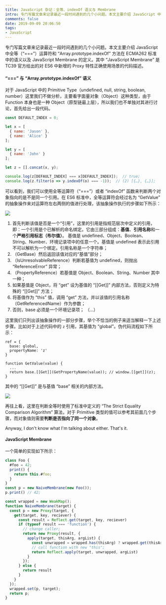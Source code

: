 ```yaml
---
title: JavaScript 杂记：全等、indexOf 语义与 Membrane
intro: 专门写篇文章来记录最近一段时间遇到的几个小问题。本文主要介绍 JavaScript 中全等（“===”）运算符和 “Array.prototype.indexOf” 方法在 ECMA262 标准中的语义以及 JavaScript Membrane 的定义。其中 “JavaScript Membrane” 是 TC39 官方给出的对 ES6 中新增的 Proxy 特性正确使用场景的代码描述。
comments: false
date: 2019-09-09 20:06:50
tags:
- JavaScript
---
```


专门写篇文章来记录最近一段时间遇到的几个小问题。本文主要介绍 JavaScript 中全等（“===”）运算符和 “Array.prototype.indexOf” 方法在 ECMA262 标准中的语义以及 JavaScript Membrane 的定义。其中 “JavaScript Membrane” 是 TC39 官方给出的对 ES6 中新增的 Proxy 特性正确使用场景的代码描述。

#### “===” 与 “Array.prototype.indexOf” 语义

对于 JavaScript 中的 Primitive Type（undefined, null, string, boolean, number）这里我们不做分析，主要看字面量对象（Object）这种类型，由于 Function 本身也是一种 Object（原型链最上层），所以我们也不单独对其进行讨论，首先给出一段代码。 

```javascript
const DEFAULT_INDEX = 0;

let x = [
  { name: 'Jason' }, 
  { name: 'Alice' }
];

let y = [
  { name: 'John' }
];

let z = [].concat(x, y);

console.log(z[DEFAULT_INDEX] === x[DEFAULT_INDEX]);  // true;
console.log(z.filter(o => y.indexOf(o) === -1));  // (2) [{…}, {…}];
```

可以看到，我们可以使用全等运算符（“===”）或者 “indexOf” 函数来判断两个对象指向的是不是同一个引用。在 ES6 标准中，全等运算符会经过名为 “GetValue” 的抽象操作来对运算符左右两侧的值进行处理，该抽象操作执行的步骤如下所示：

![](1.png)


1. 首先判断该值是否是一个“引用”，这里的引用是指规范层次中定义的引用，即：一个引用是个已解析的命名绑定。它由三部分组成：**基值**、**引用名称**和一个**严格引用标志（布尔值）**。 基值是 undefined、Object、Boolean、String、Number、环境记录项中的任意一个。基值是 undefined 表示此引用不可以解析为一个绑定。引用名称是一个字符串；
2. （GetBase）然后返回该值对应的“基值”部分；
3. （IsUnresolvableReference）判断若基值为 undefined，则抛出 “ReferenceError” 异常；
4. （PropertyReference）若基值是 Object、Boolean、String、Number 其中一种；
  1. 如果基值是 Object，将 “get” 设为基值的 “[[Get]]” 内部方法，否则定义为特殊的 “[[Get]]” 方法；
  2. 将基值作为 “this” 值，调用 “get” 方法，并以该值的引用名称（GetReferencedName）作为参数；
5. 否则，base 必须是一个环境记录项；
（...）

这里我们只列出该抽象操作的一部分步骤，举个不恰当的例子来适当解释一下上述步骤。比如对于上述代码中的 `z` 引用，其基值为 “global”。伪代码流程如下所示：

```text
ref = {
  base: global,
  propertyName: 'z'
}

function GetValue(value) {
  ...
  return base.[[Get]](GetPropertyName(value)); // window.[[get]](z);
}
```

其中的 “[[Get]]” 是与基值 “base” 相关的内部方法。


![](2.png)

再往上看，这里在判断全等时使用了标准中定义的 “The Strict Equality Comparison Algorithm” 算法，对于 Primitive 类型的值可以参考其前面几个步骤，而对象值则需要**判断是否指向了同一个对象**。

Anyway, I don't know what I'm talking about either. That's it.


#### JavaScript Membrane

一个简单的实现如下所示：

```javascript
class Foo {
  #foo = 42;
  print() {
    return this.#foo;
  }
}
const p = new NaiveMembrane(new Foo());
p.print() // 42;

const wrapped = new WeakMap();
function NaiveMembrane(target) {
  const p = new Proxy(target, {
    get(target, key, reciever) {
      const result = Reflect.get(target, key, reciever)
      if (typeof result === 'function') {
        // change caller;
        return new Proxy(result, {
          apply(target, thisArg, argList) {
            const unwrapped = wrapped.has(thisArg) ? wrapped.get(thisArg) : thisArg;
            // call function with new "this";
            return Reflect.apply(target, unwrapped, argList)
          }
        });
      } else {
        return result
      }
    }
  });
  wrapped.set(p, target);
  return p;
}
```

